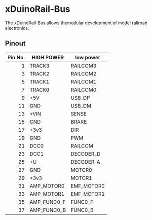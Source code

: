# xDuinoRail-Bus
The xDuinoRail-Bus allows themodular development of model railroad electronics.

## Pinout

Pin No. | HIGH POWER | low power
---:|---          |---
1  | TRACK3      | RAILCOM3
3  | TRACK2      | RAILCOM2
5  | TRACK1      | RAILCOM1
7  | TRACK0      | RAILCOM0
9  | +5V         | USB_DP
11 | GND         | USB_DM
13 | +VIN        | SENSE
15 | GND         | BRAKE
17 | +3v3        | DIR
19 | GND         | PWM
21 | DCC0        | RAILCOM
23 | DCC1        | DECODER_D
25 | +U          | DECODER_A
27 | GND         | MOTOR0
29 | +3v3        | MOTOR1
31 | AMP_MOTOR0  | EMF_MOTOR0
33 | AMP_MOTOR1  | EMF_MOTOR1
35 | AMP_FUNC0_F | FUNC0_F
37 | AMP_FUNC0_B | FUNC0_B

